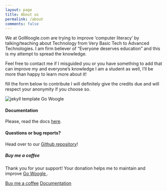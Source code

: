 ```yaml
---
layout: page
title: About us
permalink: /about
comments: false
---
```


<div class="row justify-content-between">
<div class="col-md-8 pr-5">

<p>We at GoWoogle.com are trying to improve ‘computer literacy’ by talking/teaching about Technology from Very Basic Tech to Advanced Technologies. I am firm believer of “Everyone deserves education” and this is my attempt to spread the knowledge.

Feel free to contact me if I misguided you or you have something to add that can improve my and everyone’s knowledge I am a student as well, I’ll be more than happy to learn more about it!

fill the form below to contribute I will definitely give the credits due and will respect your anonymity if you choose so.</p>

<p class="mb-5"><img class="shadow-lg" src="{{site.baseurl}}/assets/images/Go Woogle-jekyll-template.png" alt="jekyll template Go Woogle" /></p>
<h4>Documentation</h4>

<p>Please, read the docs <a href="https://bootstrapstarter.com/bootstrap-templates/template-Go Woogle-bootstrap-jekyll/">here</a>.</p>

<h4>Questions or bug reports?</h4>

<p>Head over to our <a href="https://github.com/ananta-tamboli/Go-Woogle">Github repository</a>!</p>

</div>

<div class="col-md-4">

<div class="sticky-top sticky-top-80">
<h5>Buy me a coffee</h5>

<p>Thank you for your support! Your donation helps me to maintain and improve <a target="_blank" href="https://github.com/wowthemesnet/Go Woogle-theme-jekyll">Go Woogle <i class="fab fa-github"></i></a>.</p>

<a target="_blank" href="https://gowoogle.com/donate/" class="btn btn-danger">Buy me a coffee</a> <a target="_blank" href="https://bootstrapstarter.com/bootstrap-templates/template-Go Woogle-bootstrap-jekyll/" class="btn btn-warning">Documentation</a>

</div>
</div>
</div>
